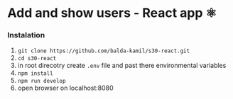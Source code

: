# Add and show users - React app ⚛

### Instalation
1. `git clone https://github.com/balda-kamil/s30-react.git`
2. `cd s30-react`
3. in root direcotry create `.env` file and past there environmental variables
4. `npm install`
5. `npm run develop`
6. open browser on localhost:8080